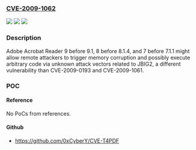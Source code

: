 ### [CVE-2009-1062](https://cve.mitre.org/cgi-bin/cvename.cgi?name=CVE-2009-1062)
![](https://img.shields.io/static/v1?label=Product&message=n%2Fa&color=blue)
![](https://img.shields.io/static/v1?label=Version&message=n%2Fa&color=blue)
![](https://img.shields.io/static/v1?label=Vulnerability&message=n%2Fa&color=brighgreen)

### Description

Adobe Acrobat Reader 9 before 9.1, 8 before 8.1.4, and 7 before 7.1.1 might allow remote attackers to trigger memory corruption and possibly execute arbitrary code via unknown attack vectors related to JBIG2, a different vulnerability than CVE-2009-0193 and CVE-2009-1061.

### POC

#### Reference
No PoCs from references.

#### Github
- https://github.com/0xCyberY/CVE-T4PDF

